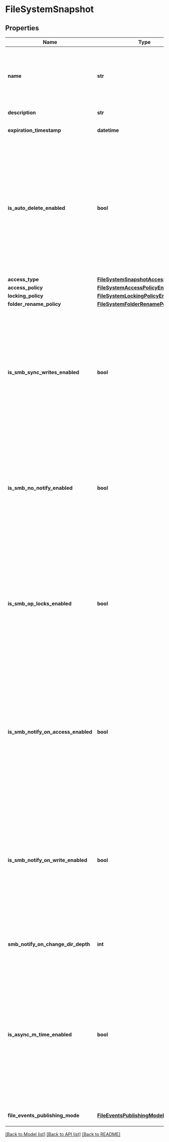 # FileSystemSnapshot

## Properties
Name | Type | Description | Notes
------------ | ------------- | ------------- | -------------
**name** | **str** | Name of the snapshot. The default name of the snapshot is the date and time when the snapshot is taken. | [optional] 
**description** | **str** | Description of the snapshot. | [optional] 
**expiration_timestamp** | **datetime** | Time, when the snapshot will expire. | [optional] 
**is_auto_delete_enabled** | **bool** | Indicates whether the snapshot can be automatically deleted per threshold settings. Values are: * true - Snapshot can be automatically deleted per threshold settings. * false - Snapshot cannot be automatically deleted.  | [optional] 
**access_type** | [**FileSystemSnapshotAccessTypeEnum**](FileSystemSnapshotAccessTypeEnum.md) |  | [optional] 
**access_policy** | [**FileSystemAccessPolicyEnum**](FileSystemAccessPolicyEnum.md) |  | [optional] 
**locking_policy** | [**FileSystemLockingPolicyEnum**](FileSystemLockingPolicyEnum.md) |  | [optional] 
**folder_rename_policy** | [**FileSystemFolderRenamePolicyEnum**](FileSystemFolderRenamePolicyEnum.md) |  | [optional] 
**is_smb_sync_writes_enabled** | **bool** | Indicates whether the synchronous writes option is enabled on the file system. Values are: * true - Synchronous writes option is enabled on the file system. * false - Synchronous writes option is disabled on the file system.  | [optional] 
**is_smb_no_notify_enabled** | **bool** | Indicates whether notifications of changes to a directory file structure are enabled. * true - Change directory notifications are disabled. * false - Change directory notifications are enabled.  | [optional] 
**is_smb_op_locks_enabled** | **bool** | Indicates whether opportunistic file locking is enabled on the file system. Values are: * true - Opportunistic file locking is enabled on the file system. * false - Opportunistic file locking is disabled on the file system.  | [optional] 
**is_smb_notify_on_access_enabled** | **bool** | Indicates whether file access notifications are enabled on the file system. Values are: * true - File access notifications are enabled on the file system. * false - File access notifications are disabled on the file system.  | [optional] 
**is_smb_notify_on_write_enabled** | **bool** | Indicates whether file writes notifications are enabled on the file system. Values are: * true - File writes notifications are enabled on the file system. * false - File writes notifications are disabled on the file system.  | [optional] 
**smb_notify_on_change_dir_depth** | **int** | Lowest directory level to which the enabled notifications apply, if any. | [optional] 
**is_async_m_time_enabled** | **bool** | Indicates whether asynchronous MTIME is enabled on the protocol snaps that are mounted writeable. Values are: * true - Asynchronous MTIME is enabled on the file system. * false - Asynchronous MTIME is disabled on the file system.          | [optional] 
**file_events_publishing_mode** | [**FileEventsPublishingModeEnum**](FileEventsPublishingModeEnum.md) |  Was added in version 3.0.0.0. | [optional] 

[[Back to Model list]](../README.md#documentation-for-models) [[Back to API list]](../README.md#documentation-for-api-endpoints) [[Back to README]](../README.md)



